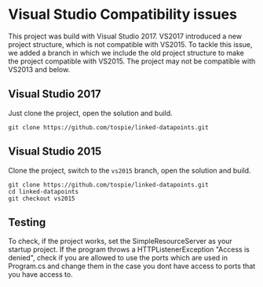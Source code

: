 # Visual Studio Compatibility issues
This project was build with Visual Studio 2017. VS2017 introduced a new project structure, which is not compatible with VS2015. To tackle this issue, we added a branch in which we include the old project structure to make the project compatible with VS2015. The project may not be compatible with VS2013 and below.

## Visual Studio 2017
Just clone the project, open the solution and build.
```
git clone https://github.com/tospie/linked-datapoints.git
```

## Visual Studio 2015
Clone the project, switch to the `vs2015` branch, open the solution and build.
```
git clone https://github.com/tospie/linked-datapoints.git
cd linked-datapoints
git checkout vs2015
```

## Testing
To check, if the project works, set the SimpleResourceServer as your startup project. If the program throws a HTTPListenerException "Access is denied", check if you are allowed to use the ports which are used in Program.cs and change them in the case you dont have access to ports that you have access to.
